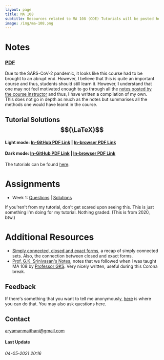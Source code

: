 ```yaml
---
layout: page
title: MA 108
subtitle: Resources related to MA 108 (ODE) Tutorials will be posted here
image: /img/ma-108.png
---
```


# Notes
### [PDF](/math/ma-108/MA-108-methods.pdf)
Due to the SARS-CoV-2 pandemic, it looks like this course had to be brought to an abrupt end. However, I believe that this is quite an important course and thus, students should still learn it. However, I understand that one may not feel motivated enough to go through all the [notes posted by the course instructor](http://www.math.iitb.ac.in/~preeti/ma108-2019/) and thus, I have written a compilation of my own.  
This does not go in depth as much as the notes but summarises all the methods one would have learnt in the course.  

## Tutorial Solutions $$(\LaTeX)$$
#### Light mode: [In-GitHub PDF Link](https://github.com/aryamanmaithani/ma-108-tut/blob/master/tut-solutions.pdf) | [In-browser PDF Link](https://aryamanmaithani.github.io/ma-108-tut/tut-solutions.pdf)
#### Dark mode: [In-GitHub PDF Link](https://github.com/aryamanmaithani/ma-108-tut/blob/master/tut-solutions-dark.pdf) | [In-browser PDF Link](https://aryamanmaithani.github.io/ma-108-tut/tut-solutions-dark.pdf)
The tutorials can be found [here](http://www.math.iitb.ac.in/~preeti/ma108-2019/root_2016.pdf). 

# Assignments
* Week 1: [Questions](https://github.com/aryamanmaithani/ma-108-tut/blob/master/Assignments/week-1.pdf) | [Solutions](https://github.com/aryamanmaithani/ma-108-tut/blob/master/Assignments/solutions-1.pdf)

If you'ren't from my tutorial, don't get scared upon seeing this. This is just something I'm doing for my tutorial. Nothing graded. (This is from 2020, btw.)

# Additional Resources
<!-- * [Extra questions](https://github.com/aryamanmaithani/ma-106-tut/blob/master/Additional%20Resources/Extra%20questions.pdf) -->
* [Simply connected, closed and exact forms](https://github.com/aryamanmaithani/ma-108-tut/blob/master/Additional%20resources/closed-exact-simply-connected.pdf), a recap of simply connected sets. Also, the connection between closed and exact forms.
* [Prof. G.K. Srinivasan's Notes](http://www.math.iitb.ac.in/~gopal/MA108/ma108_handwritten_notes_2008.pdf), notes that we followed when I was taught MA 108 by [Professor GKS](http://www.math.iitb.ac.in/~gopal/). Very nicely written, useful during this Corona break.

## Feedback
If there's something that you want to tell me anonymously, [here](https://forms.gle/nif2qPuB7GfSbqxt5) is where you can do that. You may also ask questions here.   
<!-- [Here](/tuts/ma-108/responses) are my responses to some of your responses.-->

## Contact
[aryamanmaithani@gmail.com](mailto:aryamanmaithani@gmail.com)  

#### Last Update
###### 04-05-2021 20:16
